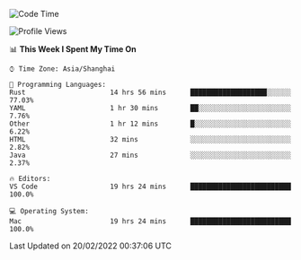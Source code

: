 <!--START_SECTION:waka-->
![Code Time](http://img.shields.io/badge/Code%20Time-1%2C007%20hrs%2055%20mins-blue)

![Profile Views](http://img.shields.io/badge/Profile%20Views-31-blue)

📊 **This Week I Spent My Time On** 

```text
⌚︎ Time Zone: Asia/Shanghai

💬 Programming Languages: 
Rust                     14 hrs 56 mins      ███████████████████░░░░░░   77.03% 
YAML                     1 hr 30 mins        ██░░░░░░░░░░░░░░░░░░░░░░░   7.76% 
Other                    1 hr 12 mins        █░░░░░░░░░░░░░░░░░░░░░░░░   6.22% 
HTML                     32 mins             ░░░░░░░░░░░░░░░░░░░░░░░░░   2.82% 
Java                     27 mins             ░░░░░░░░░░░░░░░░░░░░░░░░░   2.37%

🔥 Editors: 
VS Code                  19 hrs 24 mins      █████████████████████████   100.0%

💻 Operating System: 
Mac                      19 hrs 24 mins      █████████████████████████   100.0%

```


 Last Updated on 20/02/2022 00:37:06 UTC
<!--END_SECTION:waka-->
